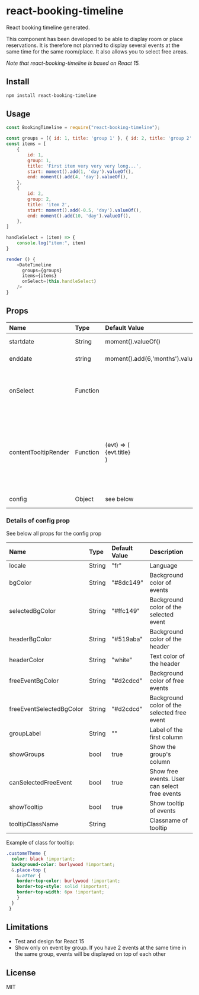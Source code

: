 # react-booking-timeline

React booking timeline generated.

This component has been developed to be able to display room or place reservations. It is therefore not planned to display several events at the same time for the same room/place.
It also allows you to select free areas.

*Note that react-booking-timeline is based on React 15.*

## Install

```sh
npm install react-booking-timeline
```

## Usage

```js
const BookingTimeline = require("react-booking-timeline");

const groups = [{ id: 1, title: 'group 1' }, { id: 2, title: 'group 2' }]
const items = [
    {
        id: 1,
        group: 1,
        title: 'First item very very very long...',
        start: moment().add(1, 'day').valueOf(),
        end: moment().add(4, 'day').valueOf(),
    },
    {
        id: 2,
        group: 2,
        title: 'item 2',
        start: moment().add(-0.5, 'day').valueOf(),
        end: moment().add(10, 'day').valueOf(),
    },
]

handleSelect = (item) => {
    console.log("item:", item)
}

render () {
    <DateTimeline
      groups={groups}
      items={items}
      onSelect=(this.handleSelect)
    />
}

```

## Props


Name	|Type	|Default Value  |  Description
|:---|:---|:---|:---
|startdate| String | moment().valueOf() | Start date of timeline
|enddate|string|moment().add(6,'months').valueOf()|End date of timeline
|onSelect|Function||Function called when the user selects an event
|contentTooltipRender|Function|(evt) => (<div>{evt.title}</div>) | Function called to render the content of the tooltip. Tooltip is shown when the user clicks an event.
|config|Object|see below| Config of component

### Details of config prop
See below all props for the config prop

Name	|Type	|Default Value  |  Description
|:---|:---|:---|:---
locale|String|"fr"|Language
bgColor|String| "#8dc149"| Background color of events
selectedBgColor|String| "#ffc149"| Background color of the selected event
headerBgColor|String| "#519aba"| Background color of the header
headerColor|String| "white"| Text color of the header
freeEventBgColor|String| "#d2cdcd"| Background color of free events
freeEventSelectedBgColor|String| "#d2cdcd"| Background color of the selected free event
groupLabel|String| ""| Label of the first column
showGroups|bool| true| Show the group's column
canSelectedFreeEvent|bool| true| Show free events. User can select free events
showTooltip|bool| true| Show tooltip of events
tooltipClassName|String||Classname of tooltip

Example of class for tooltip:
```css
.customeTheme {
  color: black !important;
  background-color: burlywood !important;
  &.place-top {
    &:after {
    border-top-color: burlywood !important;
    border-top-style: solid !important;
    border-top-width: 6px !important;
    }
  }
 }
```

## Limitations
- Test and design for React 15
- Show only on event by group. If you have 2 events at the same time in the same group, events will be displayed on top of each other
   
## License

MIT